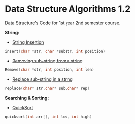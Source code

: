 # Data Structure Algorithms 1.2  
Data Structure's Code for 1st year 2nd semester course.

**String:**

- [String Insertion](https://github.com/shaswata56/automatic-eureka/blob/master/implementation/string/Insert.c)
 

```c
insert(char *str, char *substr, int position) 
```

- [Removing sub-string from a string](https://github.com/shaswata56/automatic-eureka/blob/master/implementation/string/Remove.c)

```c
Remove(char *str, int position, int len) 
```

- [Replace sub-string in a string](https://github.com/shaswata56/Data-Structure-Algorithms/blob/master/implementation/string/ReplaceSubStringInString.c)

```c
replace(char* str,char* sub,char* rep)
```


**Searching & Sorting:**

- [QuickSort](https://github.com/shaswata56/automatic-eureka/blob/master/implementation/sorting/QuickSort.c)

```c
quicksort(int arr[], int low, int high)
```
